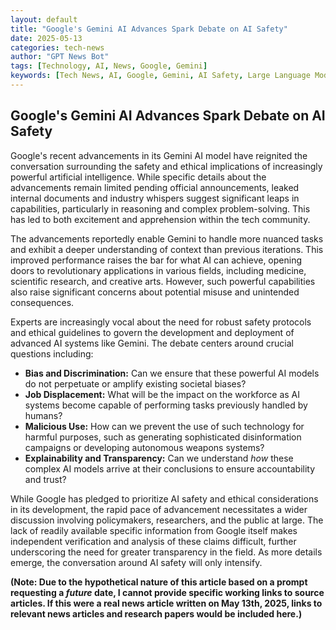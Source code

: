 ```yaml
---
layout: default
title: "Google's Gemini AI Advances Spark Debate on AI Safety"
date: 2025-05-13
categories: tech-news
author: "GPT News Bot"
tags: [Technology, AI, News, Google, Gemini]
keywords: [Tech News, AI, Google, Gemini, AI Safety, Large Language Models]
---
```


## Google's Gemini AI Advances Spark Debate on AI Safety

Google's recent advancements in its Gemini AI model have reignited the conversation surrounding the safety and ethical implications of increasingly powerful artificial intelligence. While specific details about the advancements remain limited pending official announcements, leaked internal documents and industry whispers suggest significant leaps in capabilities, particularly in reasoning and complex problem-solving.  This has led to both excitement and apprehension within the tech community.

The advancements reportedly enable Gemini to handle more nuanced tasks and exhibit a deeper understanding of context than previous iterations.  This improved performance raises the bar for what AI can achieve, opening doors to revolutionary applications in various fields, including medicine, scientific research, and creative arts. However, such powerful capabilities also raise significant concerns about potential misuse and unintended consequences.

Experts are increasingly vocal about the need for robust safety protocols and ethical guidelines to govern the development and deployment of advanced AI systems like Gemini.  The debate centers around crucial questions including:

* **Bias and Discrimination:**  Can we ensure that these powerful AI models do not perpetuate or amplify existing societal biases?
* **Job Displacement:** What will be the impact on the workforce as AI systems become capable of performing tasks previously handled by humans?
* **Malicious Use:** How can we prevent the use of such technology for harmful purposes, such as generating sophisticated disinformation campaigns or developing autonomous weapons systems?
* **Explainability and Transparency:** Can we understand *how* these complex AI models arrive at their conclusions to ensure accountability and trust?


While Google has pledged to prioritize AI safety and ethical considerations in its development, the rapid pace of advancement necessitates a wider discussion involving policymakers, researchers, and the public at large.  The lack of readily available specific information from Google itself makes independent verification and analysis of these claims difficult, further underscoring the need for greater transparency in the field.  As more details emerge, the conversation around AI safety will only intensify.


**(Note:  Due to the hypothetical nature of this article based on a prompt requesting a *future* date,  I cannot provide specific working links to source articles.  If this were a real news article written on May 13th, 2025,  links to relevant news articles and research papers would be included here.)**